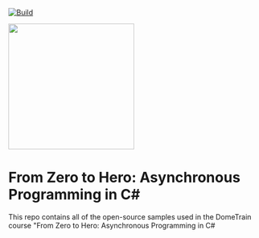 [![Build](https://github.com/brminnick/FromZeroToHero_AsynchronousProgrammingInCSharp/actions/workflows/build.yml/badge.svg)](https://github.com/brminnick/FromZeroToHero_AsynchronousProgrammingInCSharp/actions/workflows/build.yml)

<img src="https://github.com/user-attachments/assets/2a10e589-0fdb-4689-9c44-553b93285887" width=250/>

# From Zero to Hero: Asynchronous Programming in C#

This repo contains all of the open-source samples used in the DomeTrain course "From Zero to Hero: Asynchronous Programming in C#
